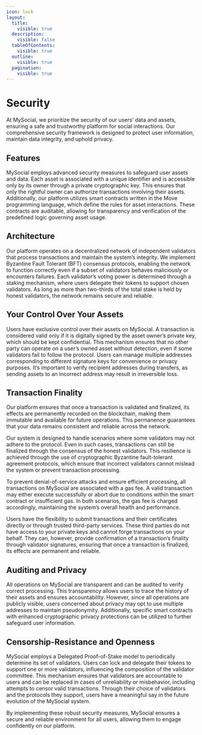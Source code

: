 ```yaml
---
icon: lock
layout:
  title:
    visible: true
  description:
    visible: false
  tableOfContents:
    visible: true
  outline:
    visible: true
  pagination:
    visible: true
---
```


# Security

At MySocial, we prioritize the security of our users’ data and assets, ensuring a safe and trustworthy platform for social interactions. Our comprehensive security framework is designed to protect user information, maintain data integrity, and uphold privacy.

## Features

MySocial employs advanced security measures to safeguard user assets and data. Each asset is associated with a unique identifier and is accessible only by its owner through a private cryptographic key. This ensures that only the rightful owner can authorize transactions involving their assets. Additionally, our platform utilizes smart contracts written in the Move programming language, which define the rules for asset interactions. These contracts are auditable, allowing for transparency and verification of the predefined logic governing asset usage.

## Architecture

Our platform operates on a decentralized network of independent validators that process transactions and maintain the system’s integrity. We implement Byzantine Fault Tolerant (BFT) consensus protocols, enabling the network to function correctly even if a subset of validators behaves maliciously or encounters failures. Each validator’s voting power is determined through a staking mechanism, where users delegate their tokens to support chosen validators. As long as more than two-thirds of the total stake is held by honest validators, the network remains secure and reliable.

## Your Control Over Your Assets

Users have exclusive control over their assets on MySocial. A transaction is considered valid only if it is digitally signed by the asset owner’s private key, which should be kept confidential. This mechanism ensures that no other party can operate on a user’s owned asset without detection, even if some validators fail to follow the protocol. Users can manage multiple addresses corresponding to different signature keys for convenience or privacy purposes. It’s important to verify recipient addresses during transfers, as sending assets to an incorrect address may result in irreversible loss.

## Transaction Finality

Our platform ensures that once a transaction is validated and finalized, its effects are permanently recorded on the blockchain, making them immutable and available for future operations. This permanence guarantees that your data remains consistent and reliable across the network.

Our system is designed to handle scenarios where some validators may not adhere to the protocol. Even in such cases, transactions can still be finalized through the consensus of the honest validators. This resilience is achieved through the use of cryptographic Byzantine fault-tolerant agreement protocols, which ensure that incorrect validators cannot mislead the system or prevent transaction processing.

To prevent denial-of-service attacks and ensure efficient processing, all transactions on MySocial are associated with a gas fee. A valid transaction may either execute successfully or abort due to conditions within the smart contract or insufficient gas. In both scenarios, the gas fee is charged accordingly, maintaining the system’s overall health and performance.

Users have the flexibility to submit transactions and their certificates directly or through trusted third-party services. These third parties do not have access to your private keys and cannot forge transactions on your behalf. They can, however, provide confirmation of a transaction’s finality through validator signatures, ensuring that once a transaction is finalized, its effects are permanent and reliable.

## Auditing and Privacy

All operations on MySocial are transparent and can be audited to verify correct processing. This transparency allows users to trace the history of their assets and ensures accountability. However, since all operations are publicly visible, users concerned about privacy may opt to use multiple addresses to maintain pseudonymity. Additionally, specific smart contracts with enhanced cryptographic privacy protections can be utilized to further safeguard user information.

## Censorship-Resistance and Openness

MySocial employs a Delegated Proof-of-Stake model to periodically determine its set of validators. Users can lock and delegate their tokens to support one or more validators, influencing the composition of the validator committee. This mechanism ensures that validators are accountable to users and can be replaced in cases of unreliability or misbehavior, including attempts to censor valid transactions. Through their choice of validators and the protocols they support, users have a meaningful say in the future evolution of the MySocial system.

By implementing these robust security measures, MySocial ensures a secure and reliable environment for all users, allowing them to engage confidently on our platform.
